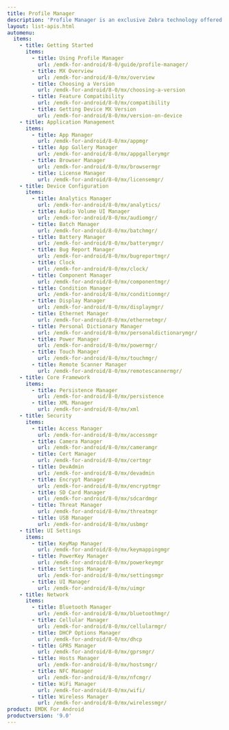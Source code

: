 ```yaml
---
title: Profile Manager
description: 'Profile Manager is an exclusive Zebra technology offered within the EMDK IDE, providing a GUI-based development tool for accessing many of the features provided by Zebra devices. Profile Manager generates the required code automatically, resulting in reduced development time, less coding effort and fewer errors.'
layout: list-apis.html
automenu:
  items:
    - title: Getting Started
      items:
        - title: Using Profile Manager
          url: /emdk-for-android/8-0/guide/profile-manager/
        - title: MX Overview
          url: /emdk-for-android/8-0/mx/overview
        - title: Choosing a Version
          url: /emdk-for-android/8-0/mx/choosing-a-version
        - title: Feature Compatibility
          url: /emdk-for-android/8-0/mx/compatibility
        - title: Getting Device MX Version
          url: /emdk-for-android/8-0/mx/version-on-device
    - title: Application Management
      items:
        - title: App Manager
          url: /emdk-for-android/8-0/mx/appmgr
        - title: App Gallery Manager
          url: /emdk-for-android/8-0/mx/appgallerymgr
        - title: Browser Manager
          url: /emdk-for-android/8-0/mx/browsermgr
        - title: License Manager 
          url: /emdk-for-android/8-0/mx/licensemgr/
    - title: Device Configuration
      items:
        - title: Analytics Manager
          url: /emdk-for-android/8-0/mx/analytics/
        - title: Audio Volume UI Manager
          url: /emdk-for-android/8-0/mx/audiomgr/
        - title: Batch Manager
          url: /emdk-for-android/8-0/mx/batchmgr/
        - title: Battery Manager
          url: /emdk-for-android/8-0/mx/batterymgr/
        - title: Bug Report Manager
          url: /emdk-for-android/8-0/mx/bugreportmgr/
        - title: Clock
          url: /emdk-for-android/8-0/mx/clock/
        - title: Component Manager
          url: /emdk-for-android/8-0/mx/componentmgr/
        - title: Condition Manager
          url: /emdk-for-android/8-0/mx/conditionmgr/
        - title: Display Manager
          url: /emdk-for-android/8-0/mx/displaymgr/
        - title: Ethernet Manager
          url: /emdk-for-android/8-0/mx/ethernetmgr/
        - title: Personal Dictionary Manager
          url: /emdk-for-android/8-0/mx/personaldictionarymgr/
        - title: Power Manager
          url: /emdk-for-android/8-0/mx/powermgr/
        - title: Touch Manager
          url: /emdk-for-android/8-0/mx/touchmgr/
        - title: Remote Scanner Manager
          url: /emdk-for-android/8-0/mx/remotescannermgr/
    - title: Core Framework
      items:
        - title: Persistence Manager
          url: /emdk-for-android/8-0/mx/persistence
        - title: XML Manager
          url: /emdk-for-android/8-0/mx/xml
    - title: Security
      items:
        - title: Access Manager
          url: /emdk-for-android/8-0/mx/accessmgr
        - title: Camera Manager
          url: /emdk-for-android/8-0/mx/cameramgr
        - title: Cert Manager
          url: /emdk-for-android/8-0/mx/certmgr
        - title: DevAdmin
          url: /emdk-for-android/8-0/mx/devadmin
        - title: Encrypt Manager
          url: /emdk-for-android/8-0/mx/encryptmgr
        - title: SD Card Manager
          url: /emdk-for-android/8-0/mx/sdcardmgr
        - title: Threat Manager
          url: /emdk-for-android/8-0/mx/threatmgr
        - title: USB Manager
          url: /emdk-for-android/8-0/mx/usbmgr
    - title: UI Settings
      items:
        - title: KeyMap Manager
          url: /emdk-for-android/8-0/mx/keymappingmgr
        - title: PowerKey Manager
          url: /emdk-for-android/8-0/mx/powerkeymgr
        - title: Settings Manager
          url: /emdk-for-android/8-0/mx/settingsmgr
        - title: UI Manager
          url: /emdk-for-android/8-0/mx/uimgr
    - title: Network
      items:
        - title: Bluetooth Manager
          url: /emdk-for-android/8-0/mx/bluetoothmgr/
        - title: Cellular Manager
          url: /emdk-for-android/8-0/mx/cellularmgr/
        - title: DHCP Options Manager
          url: /emdk-for-android/8-0/mx/dhcp
        - title: GPRS Manager
          url: /emdk-for-android/8-0/mx/gprsmgr/
        - title: Hosts Manager
          url: /emdk-for-android/8-0/mx/hostsmgr/
        - title: NFC Manager
          url: /emdk-for-android/8-0/mx/nfcmgr/
        - title: WiFi Manager
          url: /emdk-for-android/8-0/mx/wifi/
        - title: Wireless Manager
          url: /emdk-for-android/8-0/mx/wirelessmgr/
product: EMDK For Android
productversion: '9.0'
---
```


<!-- 4/24/18: 

DataWedge configuration through Profile Manager Data Capture was terminated in 6.8. 
All functions are now available through DW intent APIs 

All guides below were updated with a note to that effect. 

    - title: Data Capture
      items:
        - title: Activity Selection
          url: /emdk-for-android/8-0/mx/data-capture/activity
        - title: Barcode Input
          url: /emdk-for-android/8-0/mx/data-capture/barcode
        - title: Data Capture Plus
          url: /emdk-for-android/8-0/mx/data-capture/data-capture-plus
        - title: Int Output
          url: /emdk-for-android/8-0/mx/data-capture/intent
        - title: IP Output
          url: /emdk-for-android/8-0/mx/data-capture/IP
        - title: Keystroke Output
          url: /emdk-for-android/8-0/mx/data-capture/keystroke
        - title: MSR Input
          url: /emdk-for-android/8-0/mx/data-capture/msr


 -->